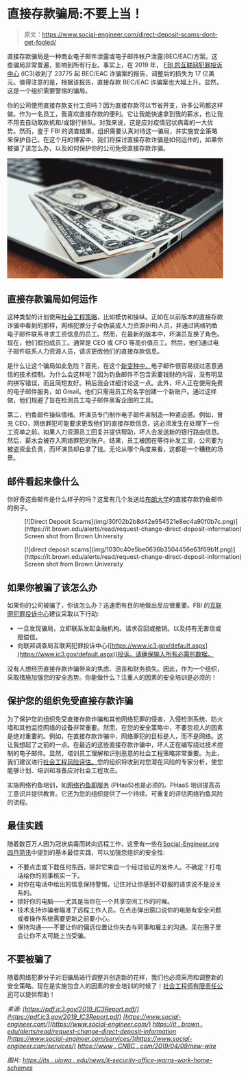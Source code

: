 # 直接存款骗局:不要上当！

> 原文：<https://www.social-engineer.com/direct-deposit-scams-dont-get-fooled/>

直接存款骗局是一种商业电子邮件泄露或电子邮件帐户泄露(BEC/EAC)方案。这些骗局非常普遍，影响到所有行业。事实上，在 2019 年， [FBI 的互联网犯罪投诉中心](https://pdf.ic3.gov/2019_IC3Report.pdf) (IC3)收到了 23775 起 BEC/EAC 诈骗案的报告，调整后的损失为 17 亿美元。值得注意的是，根据该报告，直接存款 BEC/EAC 诈骗案也大幅上升。显然，这是一个组织需要警惕的骗局。

你的公司使用直接存款支付工资吗？因为直接存款可以节省开支，许多公司都这样做。作为一名员工，我喜欢直接存款的便利。它让我能快速拿到我的薪水，也让我不用去自动取款机和/或银行排队。对我来说，这是应对疫情冠状病毒的一大优势。然而，鉴于 FBI 的调查结果，组织需要认真对待这一骗局，并实施安全策略来保护自己。在这个月的博客中，我们将探讨直接存款诈骗是如何运作的，如果你被骗了该怎么办，以及如何保护你的公司免受直接存款诈骗。

![direct deposit scams](img/c550778a87158f73c6c62e0ca434b19b.png)

## 直接存款骗局如何运作

这种类型的计划使用[社会工程策略](https://www.social-engineer.com/)，比如模仿和操纵。正如在以前版本的直接存款诈骗中看到的那样，网络犯罪分子会伪装成人力资源(HR)人员，并通过网络钓鱼电子邮件联系寻求工资信息的员工。然而，在最新的版本中，坏演员互换了角色。现在，他们假扮成员工。通常是 CEO 或 CFO 等高价值员工。然后，他们通过电子邮件联系人力资源人员，请求更改他们的直接存款信息。

是什么让这个骗局如此危险？首先，在这个[新变种中，](https://www.cnbc.com/2019/04/09/new-wire-fraud-scam-targets-your-direct-deposit-info-paycheck.html)电子邮件很容易绕过恶意通信的技术控制。为什么会这样呢？因为钓鱼邮件不包含索要钱财的内容，没有明显的拼写错误，而且简短友好。稍后我会详细讨论这一点。此外，坏人正在使用免费的电子邮件服务，如 Gmail。他们只需用员工的名字创建一个新账户。通过这样做，他们规避了旨在检测员工电子邮件黑客企图的工具。

第二，钓鱼邮件操纵情绪。坏演员专门制作电子邮件来制造一种紧迫感。例如，冒充 CEO，网络罪犯可能要求更改他们的直接存款信息，这必须发生在处理下一份工资单之前。如果人力资源员工回复并提供帮助，坏人会发送新的银行路由信息。然后，薪水会被存入网络罪犯的账户。结果，员工被困在等待补发工资，公司要为被盗资金负责，而坏演员却白拿了钱。无论从哪个角度来看，这都是一个糟糕的场景。

## 邮件看起来像什么

你好奇这些邮件是什么样子的吗？这里有几个发送给[布朗大学](https://it.brown.edu/alerts/read/request-change-direct-deposit-information)的直接存款钓鱼邮件的例子。

<figure id="attachment_3706" aria-describedby="caption-attachment-3706" style="width: 552px" class="wp-caption aligncenter">[![Direct Deposit Scams](img/30f02b2b8d42e954521e8ec4a90f0b7c.png)](https://it.brown.edu/alerts/read/request-change-direct-deposit-information)

<figcaption id="caption-attachment-3706" class="wp-caption-text">Screen shot from Brown University</figcaption>

</figure>

<figure id="attachment_3707" aria-describedby="caption-attachment-3707" style="width: 564px" class="wp-caption aligncenter">[![direct deposit scams](img/1030c40e5be0636b3504456e63f69b1f.png)](https://it.brown.edu/alerts/read/request-change-direct-deposit-information)

<figcaption id="caption-attachment-3707" class="wp-caption-text">Screen shot from Brown University</figcaption>

</figure>

## 如果你被骗了该怎么办

如果你的公司被骗了，你该怎么办？迅速而有目的地做出反应很重要。FBI 的[互联网犯罪投诉中心](https://www.ic3.gov/default.aspx)建议采取以下行动:

*   一旦发现骗局，立即联系发起金融机构。请求召回或撤销。以及持有无害信或赔偿信。
*   向联邦调查局互联网犯罪投诉中心([https://www.ic3.gov/default.aspx](https://www.ic3.gov/default.aspx))投诉。请确保输入所有必需的数据。

没有人想经历直接存款诈骗带来的焦虑、沮丧和财务损失。因此，作为一个组织，采取措施加强您的安全态势。你能做什么？注重人的因素的安全培训是必须的！

## 保护您的组织免受直接存款诈骗

为了保护您的组织免受直接存款诈骗和其他网络犯罪的侵害，入侵检测系统、防火墙和其他监控网络的设备非常重要。然而，在您的安全策略中，不要忽视人的因素是绝对重要的。例如，在直接存款诈骗中，网络罪犯的目标是人，而不是网络。这让我想起了之前的一点。在最近的这些直接存款诈骗中，坏人正在编写绕过技术控制的电子邮件。显然，培训员工理解和识别恶意的社会工程策略非常重要。为此，我们建议进行[社会工程风险评估。](https://www.social-engineer.com/social-engineering-risk-assessment/)您的组织将收到对您潜在风险的专家分析，使您能够计划、培训和准备应对社会工程攻击。

实施网络钓鱼培训，如[网络钓鱼即服务](https://www.social-engineer.com/phishing-as-a-service-phaas/) (PHaaS)也是必须的。PHaaS 培训提高员工意识并提供教育。它还为您的组织提供了一个持续、可重复的评估网络钓鱼风险的流程。

## 最佳实践

随着数百万人因为冠状病毒而转向远程工作，这里有一些在[Social-Engineer.org 四月简讯](https://www.social-engineer.org/newsletter/working-remotely-cybersecurity-tips-to-work-from-home-safely/)中提到的基本最佳实践，可以加强您组织的安全性:

*   不要点击或下载任何东西，除非它来自一个经过验证的发件人。不确定？打电话给你的同事核实一下。
*   对你在电话中给出的信息保持警惕，记住对让你感到不舒服的请求说不是没关系的。
*   锁好你的电脑——尤其是当你在一个共享空间工作的时候。
*   技术支持诈骗者瞄准了远程工作人员。在点击弹出窗口说你的电脑有安全问题或者操作系统需要更新之前要小心。
*   保持沟通——不要让你的偏远位置让你失去与同事和雇主的沟通。呆在圈子里会让你不太可能上当受骗。

## 不要被骗了

随着网络犯罪分子对旧骗局进行调整并创造新的花样，我们也必须采用和调整新的安全策略。现在是实施包含人的因素的安全培训的时候了！[社会工程师有限责任公司](https://www.social-engineer.com/social-engineering-services/)可以提供帮助！

*来源:*
*[https://pdf.ic3.gov/2019_IC3Report.pdf/](https://pdf.ic3.gov/2019_IC3Report.pdf)*
*[https://www.social-engineer.com/](https://www.social-engineer.com/)*
*[https://it . brown . edu/alerts/read/request-change-direct-deposit-information](https://it.brown.edu/alerts/read/request-change-direct-deposit-information)*
*[https://www.social-engineer.com/services/](https://www.social-engineer.com/services/)*
*[https://www . CNBC . com/2019/04/09/new-wire](https://www.cnbc.com/2019/04/09/new-wire-fraud-scam-targets-your-direct-deposit-info-paycheck.html)*

*图片:*
*[https://its . uiowa . edu/news/it-security-office-warns-work-home-schemes](https://its.uiowa.edu/news/it-security-office-warns-work-home-schemes)*
